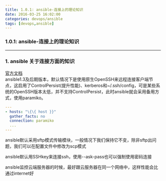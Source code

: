 ```yaml
---
title: 1.0.1: ansible-连接上的理论知识
date: 2016-03-25 16:02:00
categories: devops/ansible
tags: [devops,ansible]
---
```

### 1.0.1: ansible-连接上的理论知识

---

### 1. ansible 关于连接方面的知识
[官方文档](http://docs.ansible.com/ansible/intro_getting_started.html)  
ansible1.3及后期版本，默认情况下是使用原生OpenSSH来远程连接客户端节点，这启用了ControlPersist(提升性能)、kerberos和~/.ssh/config，可是某些系统的OpenSSH版本太低，并不支持ControlPersist，此时ansible就会采用备用方式，使用paramiko。  
``` yaml
---
- hosts: "\{\{ host }}"
  gather_facts: no
  connection: paramiko
  ...
---
```

ansible默认采用sftp模式传输模块，一般情况下我们保持它不变，除非sftp出问题，我们可以在配置文件中修改为scp模式

ansible默认用SSHkey来连接ssh，使用--ask-pass也可以强制使用密码连接

ansible监控云端服务器的时候，最好跟云服务器在同一个网络中，这样性能会比通过internet好
